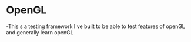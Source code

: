 # OpenGL
-This s a testing framework I've built to be able to test features of openGL and generally learn openGL
